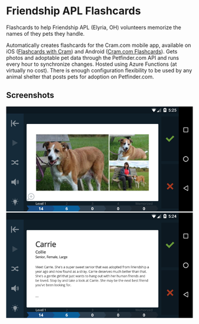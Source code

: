# Friendship APL Flashcards

Flashcards to help Friendship APL (Elyria, OH) volunteers memorize the names of they pets they handle.

Automatically creates flashcards for the Cram.com mobile app, available on iOS ([Flashcards with Cram](https://itunes.apple.com/us/app/flashcards-with-cram/id734887700)) and Android ([Cram.com Flashcards](https://play.google.com/store/apps/details?id=com.studymode.cram)). Gets photos and adoptable pet data through the Petfinder.com API and runs every hour to synchronize changes. Hosted using Azure Functions (at virtually no cost). There is enough configuration flexibility to be used by any animal shelter that posts pets for adoption on Petfinder.com.

## Screenshots

![Flashcard Front](/Screenshots/FlashcardFront.png)
![Flashcard Back](/Screenshots/FlashcardBack.png)
